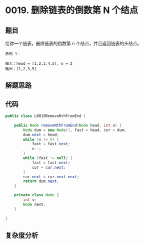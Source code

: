 # 0019. 删除链表的倒数第 N 个结点

## 题目
给你一个链表，删除链表的倒数第 n 个结点，并且返回链表的头结点。

```
示例 1：

输入：head = [1,2,3,4,5], n = 2
输出：[1,2,3,5]
```

## 解题思路


## 代码
```java
public class L0019RemoveNthFromEnd {
        
    public Node removeNthFromEnd(Node head, int n) {
        Node dum = new Node(), fast = head, cur = dum;
        dum.next = head;
        while (n != 0) {
            fast = fast.next;
            n--;
        }
        while (fast != null) {
            fast = fast.next;
            cur = cur.next;
        }
        cur.next = cur.next.next;
        return dum.next;
    }

    private class Node {
        int v;
        Node next;
    }
    
}
```

## 复杂度分析

